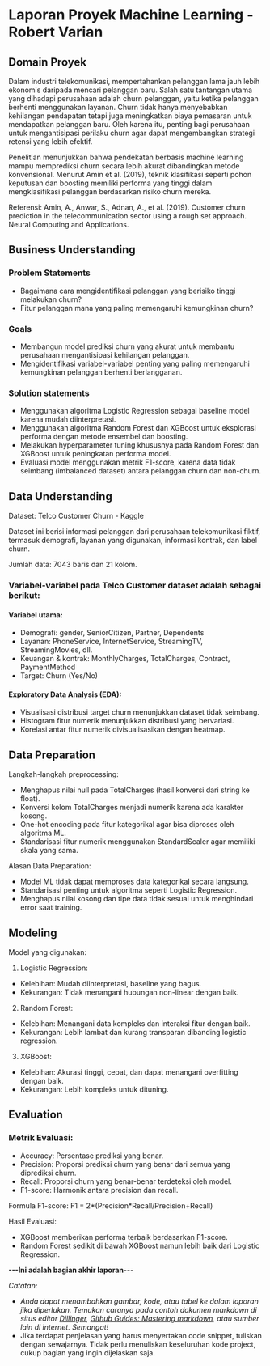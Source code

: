 # Laporan Proyek Machine Learning - Robert Varian

## Domain Proyek

Dalam industri telekomunikasi, mempertahankan pelanggan lama jauh lebih ekonomis daripada mencari pelanggan baru. Salah satu tantangan utama yang dihadapi perusahaan adalah churn pelanggan, yaitu ketika pelanggan berhenti menggunakan layanan. Churn tidak hanya menyebabkan kehilangan pendapatan tetapi juga meningkatkan biaya pemasaran untuk mendapatkan pelanggan baru. Oleh karena itu, penting bagi perusahaan untuk mengantisipasi perilaku churn agar dapat mengembangkan strategi retensi yang lebih efektif.

Penelitian menunjukkan bahwa pendekatan berbasis machine learning mampu memprediksi churn secara lebih akurat dibandingkan metode konvensional. Menurut Amin et al. (2019), teknik klasifikasi seperti pohon keputusan dan boosting memiliki performa yang tinggi dalam mengklasifikasi pelanggan berdasarkan risiko churn mereka.

Referensi:
Amin, A., Anwar, S., Adnan, A., et al. (2019). Customer churn prediction in the telecommunication sector using a rough set approach. Neural Computing and Applications.

## Business Understanding
### Problem Statements

- Bagaimana cara mengidentifikasi pelanggan yang berisiko tinggi melakukan churn?
- Fitur pelanggan mana yang paling memengaruhi kemungkinan churn?

### Goals

- Membangun model prediksi churn yang akurat untuk membantu perusahaan mengantisipasi kehilangan pelanggan.
- Mengidentifikasi variabel-variabel penting yang paling memengaruhi kemungkinan pelanggan berhenti berlangganan.

### Solution statements

- Menggunakan algoritma Logistic Regression sebagai baseline model karena mudah diinterpretasi.
- Menggunakan algoritma Random Forest dan XGBoost untuk eksplorasi performa dengan metode ensembel dan boosting.
- Melakukan hyperparameter tuning khususnya pada Random Forest dan XGBoost untuk peningkatan performa model.
- Evaluasi model menggunakan metrik F1-score, karena data tidak seimbang (imbalanced dataset) antara pelanggan churn dan non-churn.

## Data Understanding
Dataset: Telco Customer Churn - Kaggle

Dataset ini berisi informasi pelanggan dari perusahaan telekomunikasi fiktif, termasuk demografi, layanan yang digunakan, informasi kontrak, dan label churn.

Jumlah data: 7043 baris dan 21 kolom.

### Variabel-variabel pada Telco Customer dataset adalah sebagai berikut:

#### Variabel utama:

- Demografi: gender, SeniorCitizen, Partner, Dependents
- Layanan: PhoneService, InternetService, StreamingTV, StreamingMovies, dll.
- Keuangan & kontrak: MonthlyCharges, TotalCharges, Contract, PaymentMethod
- Target: Churn (Yes/No)

#### Exploratory Data Analysis (EDA):

- Visualisasi distribusi target churn menunjukkan dataset tidak seimbang.
- Histogram fitur numerik menunjukkan distribusi yang bervariasi.
- Korelasi antar fitur numerik divisualisasikan dengan heatmap.

## Data Preparation

Langkah-langkah preprocessing:
- Menghapus nilai null pada TotalCharges (hasil konversi dari string ke float).
- Konversi kolom TotalCharges menjadi numerik karena ada karakter kosong.
- One-hot encoding pada fitur kategorikal agar bisa diproses oleh algoritma ML.
- Standarisasi fitur numerik menggunakan StandardScaler agar memiliki skala yang sama.

Alasan Data Preparation:
- Model ML tidak dapat memproses data kategorikal secara langsung.
- Standarisasi penting untuk algoritma seperti Logistic Regression.
- Menghapus nilai kosong dan tipe data tidak sesuai untuk menghindari error saat training.

## Modeling
Model yang digunakan:
1. Logistic Regression:
  - Kelebihan: Mudah diinterpretasi, baseline yang bagus.
  - Kekurangan: Tidak menangani hubungan non-linear dengan baik.

2. Random Forest:
  - Kelebihan: Menangani data kompleks dan interaksi fitur dengan baik.
  - Kekurangan: Lebih lambat dan kurang transparan dibanding logistic regression.

3. XGBoost:
  - Kelebihan: Akurasi tinggi, cepat, dan dapat menangani overfitting dengan baik.
  - Kekurangan: Lebih kompleks untuk dituning.

## Evaluation
### Metrik Evaluasi:
- Accuracy: Persentase prediksi yang benar.
- Precision: Proporsi prediksi churn yang benar dari semua yang diprediksi churn.
- Recall: Proporsi churn yang benar-benar terdeteksi oleh model.
- F1-score: Harmonik antara precision dan recall.

Formula F1-score: F1 = 2*(Precision*Recall/Precision+Recall)

Hasil Evaluasi:
- XGBoost memberikan performa terbaik berdasarkan F1-score.
- Random Forest sedikit di bawah XGBoost namun lebih baik dari Logistic Regression.

**---Ini adalah bagian akhir laporan---**

_Catatan:_
- _Anda dapat menambahkan gambar, kode, atau tabel ke dalam laporan jika diperlukan. Temukan caranya pada contoh dokumen markdown di situs editor [Dillinger](https://dillinger.io/), [Github Guides: Mastering markdown](https://guides.github.com/features/mastering-markdown/), atau sumber lain di internet. Semangat!_
- Jika terdapat penjelasan yang harus menyertakan code snippet, tuliskan dengan sewajarnya. Tidak perlu menuliskan keseluruhan kode project, cukup bagian yang ingin dijelaskan saja.
